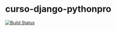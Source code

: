 # curso-django-pythonpro

[![Build Status](https://travis-ci.org/EricSzcz/curso-django-pythonpro.svg?branch=master)](https://travis-ci.org/EricSzcz/curso-django-pythonpro)
